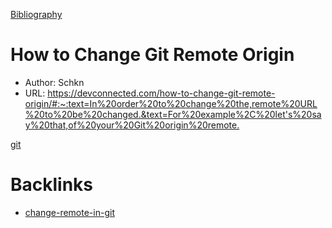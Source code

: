 [Bibliography](Bibliography.md)

# How to Change Git Remote Origin

-   Author: Schkn
-   URL: <https://devconnected.com/how-to-change-git-remote-origin/#:~:text=In%20order%20to%20change%20the,remote%20URL%20to%20be%20changed.&text=For%20example%2C%20let's%20say%20that,of%20your%20Git%20origin%20remote.>

[git](git.md)

# Backlinks

-   [change-remote-in-git](change-remote-in-git.md)
